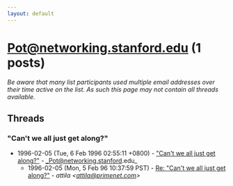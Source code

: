 ```yaml
---
layout: default
---
```


# Pot@networking.stanford.edu (1 posts)

_Be aware that many list participants used multiple email addresses over their time active on the list. As such this page may not contain all threads available._

## Threads

### "Can't we all just get along?"
+ 1996-02-05 (Tue, 6 Feb 1996 02:55:11 +0800) - ["Can't we all just get along?"](/archive/1996/02/25790d9caeb85e91b8011e2a382a9c97cf7993fe157d4d0993207340b7ecfddb) - _Pot@networking.stanford.edu_
  + 1996-02-05 (Mon, 5 Feb 96 10:37:59 PST) - [Re: "Can't we all just get along?"](/archive/1996/02/9f8defb1d19937219c40858a0bdf184963130a33d8895b354be29543d45efe75) - _attila \<attila@primenet.com\>_

